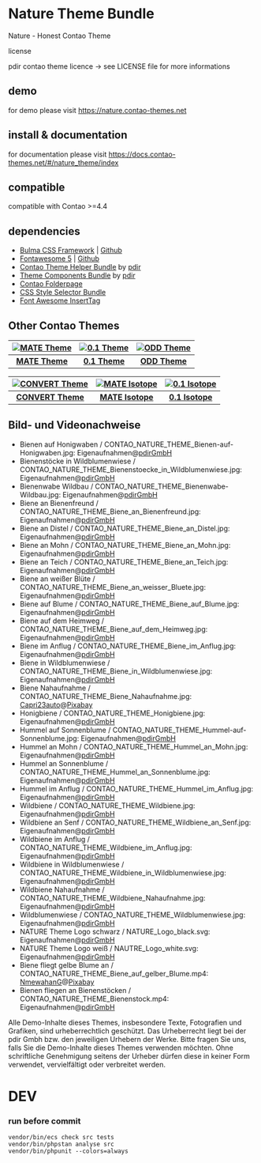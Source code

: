# Nature Theme Bundle

Nature - Honest Contao Theme

license

pdir contao theme licence -> see LICENSE file for more informations

## demo

for demo please visit https://nature.contao-themes.net

## install & documentation

for documentation please visit https://docs.contao-themes.net/#/nature_theme/index

## compatible
compatible with Contao >=4.4

## dependencies

- [Bulma CSS Framework](https://bulma.io/) | [Github](https://github.com/jgthms/bulma)
- [Fontawesome 5](https://fontawesome.com/) | [Github](https://github.com/FortAwesome/Font-Awesome)
- [Contao Theme Helper Bundle](https://github.com/pdir/contao-theme-helper-bundle) by [pdir](https://pdir.de/ "Webdesign für Dresden")
- [Theme Components Bundle](https://github.com/contao-themes-net/theme-components-bundle) by [pdir](https://pdir.de/ "Webdesign für Dresden")
- [Contao Folderpage](https://github.com/terminal42/contao-folderpage)
- [CSS Style Selector Bundle](https://github.com/Craffft/css-style-selector-bundle)
- [Font Awesome InsertTag](https://github.com/netzmacht/contao-font-awesome-inserttag)


## Other Contao Themes

| [![MATE Theme](https://contao-themes.net/files/contao-themes-net/screenshots/mate%20theme/mate_theme_green_670x670.png)](https://contao-themes.net/theme-detail/mate.html) | [![0.1 Theme](https://contao-themes.net/assets/images/3/0.1_Energy_saving_Contao_Theme_00-1e927a73.jpg)](https://contao-themes.net/theme-detail/zeroone.html) | [![ODD Theme](https://contao-themes.net/assets/images/c/ODD_Exploring_Contao_Theme_05-9e3a18d8.png)](https://contao-themes.net/theme-detail/odd.html) |
|:---:|:---:|:---:|
| [**MATE Theme**](https://contao-themes.net/theme-detail/mate.html)  | [**0.1 Theme**](https://contao-themes.net/theme-detail/zeroone.html)  | [**ODD Theme**](https://contao-themes.net/theme-detail/odd.html)  |

| [![CONVERT Theme](https://contao-themes.net/assets/images/7/Convert_Selling_Contao_Theme_01-9c1306b6.png)](https://contao-themes.net/theme-detail/convert.html) | [![MATE Isotope](https://contao-themes.net/assets/images/a/01_mate-isotope-shop-theme_quadrat-afa8f36f.jpg)](https://contao-themes.net/theme-detail/mate-isotope.html) | [![0.1 Isotope](https://contao-themes.net/assets/images/5/0.1_Isotope_00-57e3b5b2.jpg)](https://contao-themes.net/theme-detail/zeroone-isotope.html) |
|:---:|:---:|:---:|
| [**CONVERT Theme**](https://contao-themes.net/theme-detail/convert.html) | [**MATE Isotope**](https://contao-themes.net/theme-detail/mate-isotope.html) | [**0.1 Isotope**](https://contao-themes.net/theme-detail/zeroone-isotope.html) |

## Bild- und Videonachweise

* Bienen auf Honigwaben / CONTAO_NATURE_THEME_Bienen-auf-Honigwaben.jpg: Eigenaufnahmen@[pdirGmbH](https://pdir.de/)
* Bienenstöcke in Wildblumenwiese / CONTAO_NATURE_THEME_Bienenstoecke_in_Wildblumenwiese.jpg: Eigenaufnahmen@[pdirGmbH](https://pdir.de/)
* Bienenwabe Wildbau / CONTAO_NATURE_THEME_Bienenwabe-Wildbau.jpg: Eigenaufnahmen@[pdirGmbH](https://pdir.de/)
* Biene an Bienenfreund / CONTAO_NATURE_THEME_Biene_an_Bienenfreund.jpg: Eigenaufnahmen@[pdirGmbH](https://pdir.de/)
* Biene an Distel / CONTAO_NATURE_THEME_Biene_an_Distel.jpg: Eigenaufnahmen@[pdirGmbH](https://pdir.de/)
* Biene an Mohn / CONTAO_NATURE_THEME_Biene_an_Mohn.jpg: Eigenaufnahmen@[pdirGmbH](https://pdir.de/)
* Biene an Teich / CONTAO_NATURE_THEME_Biene_an_Teich.jpg: Eigenaufnahmen@[pdirGmbH](https://pdir.de/)
* Biene an weißer Blüte / CONTAO_NATURE_THEME_Biene_an_weisser_Bluete.jpg: Eigenaufnahmen@[pdirGmbH](https://pdir.de/)
* Biene auf Blume / CONTAO_NATURE_THEME_Biene_auf_Blume.jpg: Eigenaufnahmen@[pdirGmbH](https://pdir.de/)
* Biene auf dem Heimweg / CONTAO_NATURE_THEME_Biene_auf_dem_Heimweg.jpg: Eigenaufnahmen@[pdirGmbH](https://pdir.de/)
* Biene im Anflug / CONTAO_NATURE_THEME_Biene_im_Anflug.jpg: Eigenaufnahmen@[pdirGmbH](https://pdir.de/)
* Biene in Wildblumenwiese / CONTAO_NATURE_THEME_Biene_in_Wildblumenwiese.jpg: Eigenaufnahmen@[pdirGmbH](https://pdir.de/)
* Biene Nahaufnahme / CONTAO_NATURE_THEME_Biene_Nahaufnahme.jpg: [Capri23auto](https://pixabay.com/de/users/capri23auto-1767157/)@[Pixabay](https://pixabay.com/de/photos/dahlie-bl%C3%BCte-blume-biene-3856176/)
* Honigbiene / CONTAO_NATURE_THEME_Honigbiene.jpg: Eigenaufnahmen@[pdirGmbH](https://pdir.de/)
* Hummel auf Sonnenblume / CONTAO_NATURE_THEME_Hummel-auf-Sonnenblume.jpg: Eigenaufnahmen@[pdirGmbH](https://pdir.de/)
* Hummel an Mohn / CONTAO_NATURE_THEME_Hummel_an_Mohn.jpg: Eigenaufnahmen@[pdirGmbH](https://pdir.de/)
* Hummel an Sonnenblume / CONTAO_NATURE_THEME_Hummel_an_Sonnenblume.jpg: Eigenaufnahmen@[pdirGmbH](https://pdir.de/)
* Hummel im Anflug / CONTAO_NATURE_THEME_Hummel_im_Anflug.jpg: Eigenaufnahmen@[pdirGmbH](https://pdir.de/)
* Wildbiene / CONTAO_NATURE_THEME_Wildbiene.jpg: Eigenaufnahmen@[pdirGmbH](https://pdir.de/)
* Wildbiene an Senf / CONTAO_NATURE_THEME_Wildbiene_an_Senf.jpg: Eigenaufnahmen@[pdirGmbH](https://pdir.de/)
* Wildbiene im Anflug / CONTAO_NATURE_THEME_Wildbiene_im_Anflug.jpg: Eigenaufnahmen@[pdirGmbH](https://pdir.de/)
* Wildbiene in Wildblumenwiese / CONTAO_NATURE_THEME_Wildbiene_in_Wildblumenwiese.jpg: Eigenaufnahmen@[pdirGmbH](https://pdir.de/)
* Wildbiene Nahaufnahme / CONTAO_NATURE_THEME_Wildbiene_Nahaufnahme.jpg: Eigenaufnahmen@[pdirGmbH](https://pdir.de/)
* Wildblumenwiese / CONTAO_NATURE_THEME_Wildblumenwiese.jpg: Eigenaufnahmen@[pdirGmbH](https://pdir.de/)
* NATURE Theme Logo schwarz / NATURE_Logo_black.svg: Eigenaufnahmen@[pdirGmbH](https://pdir.de/)
* NATURE Theme Logo weiß / NAUTRE_Logo_white.svg: Eigenaufnahmen@[pdirGmbH](https://pdir.de/)
* Biene fliegt gelbe Blume an / CONTAO_NATURE_THEME_Biene_auf_gelber_Blume.mp4: [NmewahanG](https://pixabay.com/de/users/NmewahanG)@[Pixabay](https://pixabay.com/de/videos/biene-blumen-insekt-bl%C3%BCte-natur-26668/)
* Bienen fliegen an Bienenstöcken / CONTAO_NATURE_THEME_Bienenstock.mp4: Eigenaufnahmen@[pdirGmbH](https://pdir.de/)

Alle Demo-Inhalte dieses Themes, insbesondere Texte, Fotografien und Grafiken, sind urheberrechtlich geschützt. Das Urheberrecht liegt bei der pdir Gmbh bzw. den jeweiligen Urhebern der Werke. Bitte fragen Sie uns, falls Sie die Demo-Inhalte dieses Themes verwenden möchten. Ohne schriftliche Genehmigung seitens der Urheber dürfen diese in keiner Form verwendet, vervielfältigt oder verbreitet werden.

# DEV
### run before commit

    vendor/bin/ecs check src tests
    vendor/bin/phpstan analyse src
    vendor/bin/phpunit --colors=always
